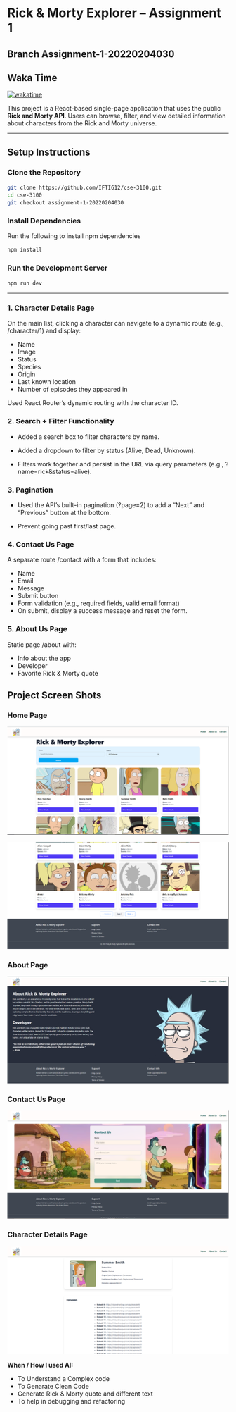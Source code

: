 # Rick & Morty Explorer – Assignment 1

## Branch Assignment-1-20220204030

## Waka Time

[![wakatime](https://wakatime.com/badge/user/39d763b5-f8e6-493a-a90e-eb3b84fb5534/project/1d4838e3-fc12-44a4-a90e-e879478c3e74.svg)](https://wakatime.com/badge/user/39d763b5-f8e6-493a-a90e-eb3b84fb5534/project/1d4838e3-fc12-44a4-a90e-e879478c3e74)

This project is a React-based single-page application that uses the public **Rick and Morty API**. Users can browse, filter, and view detailed information about characters from the Rick and Morty universe.

---

## Setup Instructions

### Clone the Repository

```bash
git clone https://github.com/IFTI612/cse-3100.git
cd cse-3100
git checkout assignment-1-20220204030
```

### Install Dependencies

Run the following to install npm dependencies

```bash
npm install
```

### Run the Development Server

```bash
npm run dev
```

---

### 1. Character Details Page

On the main list, clicking a character can navigate to a dynamic route (e.g., /character/1) and display:

- Name
- Image
- Status
- Species
- Origin
- Last known location
- Number of episodes they appeared in

Used React Router’s dynamic routing with the character ID.

### 2. Search + Filter Functionality

- Added a search box to filter characters by name.

- Added a dropdown to filter by status (Alive, Dead, Unknown).

- Filters work together and persist in the URL via query parameters (e.g., ?name=rick&status=alive).

### 3. Pagination

- Used the API’s built-in pagination (?page=2) to add a “Next” and “Previous” button at the bottom.

- Prevent going past first/last page.

### 4. Contact Us Page

A separate route /contact with a form that includes:

- Name
- Email
- Message
- Submit button
- Form validation (e.g., required fields, valid email format)
- On submit, display a success message and reset the form.

### 5. About Us Page

Static page /about with:

- Info about the app
- Developer
- Favorite Rick & Morty quote

## Project Screen Shots

### Home Page

![homePage1](./src/assets/project_ss/home1.PNG)

![homePage2](./src/assets/project_ss/home2.PNG)

### About Page

![about](./src/assets/project_ss/about.PNG)

### Contact Us Page

![contact](./src/assets/project_ss/contact.PNG)

### Character Details Page

![charDetails](./src/assets/project_ss/charDetails.PNG)

**When / How I used AI:**

- To Understand a Complex code
- To Genarate Clean Code
- Generate Rick & Morty quote and different text
- To help in debugging and refactoring
